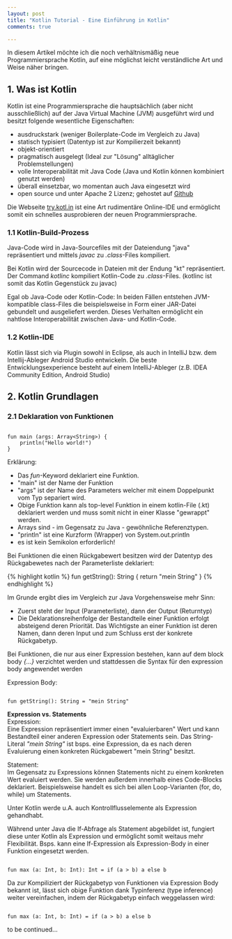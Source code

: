 ```yaml
---
layout: post
title: "Kotlin Tutorial - Eine Einführung in Kotlin"
comments: true

---
```



In diesem Artikel möchte ich die noch verhältnismäßig neue Programmiersprache Kotlin, auf eine möglichst leicht verständliche Art und Weise näher bringen.


## 1. Was ist Kotlin

Kotlin ist eine Programmiersprache die hauptsächlich (aber nicht ausschließlich) auf der Java Virtual Machine (JVM) ausgeführt wird und besitzt folgende wesentliche Eigenschaften:

- ausdruckstark (weniger Boilerplate-Code im Vergleich zu Java)
- statisch typisiert (Datentyp ist zur Kompilierzeit bekannt)
- objekt-orientiert
- pragmatisch ausgelegt (Ideal zur "Lösung" alltäglicher Problemstellungen)
- volle Interoperabilität mit Java Code (Java und Kotlin können kombiniert genutzt werden)
- überall einsetzbar, wo momentan auch Java eingesetzt wird 
- open source und unter Apache 2 Lizenz; gehostet auf <a href="https://github.com/jetbrains/kotlin" target="_blank">Github</a>

Die Webseite <a href="https://try.kotl.in" target="_blank">try.kotl.in</a> ist eine Art rudimentäre Online-IDE und ermöglicht somit ein schnelles ausprobieren der neuen Programmiersprache.

### 1.1 Kotlin-Build-Prozess

Java-Code wird in Java-Sourcefiles mit der Dateiendung "java" repräsentiert und mittels <i>javac</i> zu <i>.class</i>-Files kompiliert.

Bei Kotlin wird der Sourcecode in Dateien mit der Endung "kt" repräsentiert. Der Command <i>kotlinc</i> kompiliert Kotlin-Code zu <i>.class</i>-Files. (kotlinc ist somit das Kotlin Gegenstück zu javac)

Egal ob Java-Code oder Kotlin-Code: In beiden Fällen entstehen JVM-kompatible class-Files die beispielsweise in Form einer JAR-Datei gebundelt und ausgeliefert werden. Dieses Verhalten ermöglicht ein nahtlose Interoperabilität zwischen Java- und Kotlin-Code.

### 1.2 Kotlin-IDE

Kotlin lässt sich via Plugin sowohl in Eclipse, als auch in IntelliJ bzw. dem Intellij-Ableger Android Studio entwickeln. Die beste Entwicklungsexperience besteht auf einem IntelliJ-Ableger (z.B. IDEA Community Edition, Android Studio)

## 2. Kotlin Grundlagen

### 2.1 Deklaration von Funktionen

<pre><code class="language-kotlin">
fun main (args: Array&lt;String&gt;) {
    println("Hello world!")
}
</code></pre>

Erklärung:

- Das <i>fun</i>-Keyword deklariert eine Funktion.
- "main" ist der Name der Funktion
- "args" ist der Name des Parameters welcher mit einem Doppelpunkt vom Typ separiert wird.
- Obige Funktion kann als top-level Funktion in einem kotlin-File (.kt) deklariert werden und muss somit nicht in einer Klasse "gewrappt" werden.
- Arrays sind - im Gegensatz zu Java - gewöhnliche Referenztypen.
- "println" ist eine Kurzform (Wrapper) von System.out.println
- es ist kein Semikolon erforderlich!

Bei Funktionen die einen Rückgabewert besitzen wird der Datentyp des Rückgabewetes nach der Parameterliste deklariert: 

{% highlight kotlin %}
fun getString(): String {
    return "mein String"
}
{% endhighlight %}

Im Grunde ergibt dies im Vergleich zur Java Vorgehensweise mehr Sinn:
- Zuerst steht der Input (Parameterliste), dann der Output (Returntyp)
- Die Deklarationsreihenfolge der Bestandteile einer Funktion erfolgt absteigend deren Priorität. Das Wichtigste an einer Funktion ist deren Namen, dann deren Input und zum Schluss erst der konkrete Rückgabetyp.

Bei Funktionen, die nur aus einer Expression bestehen, kann auf dem block body <i>{...}</i> verzichtet werden und stattdessen die Syntax für den expression body angewendet werden

Expression Body:<br>
<pre><code class="language-kotlin">
fun getString(): String = "mein String"
</code></pre>

<b>Expression vs. Statements</b><br>
Expression:<br>
Eine Expression repräsentiert immer einen "evaluierbaren" Wert und kann Bestandteil einer anderen Expression oder Statements sein. Das String-Literal <i>"mein String"</i> ist bsps. eine Expression, da es nach deren Evaluierung einen konkreten Rückgabewert "mein String" besitzt.

Statement:<br>
Im Gegensatz zu Expressions können Statements nicht zu einem konkreten Wert evaluiert werden.
Sie werden außerdem innerhalb eines Code-Blocks deklariert.
Beispielsweise handelt es sich bei allen Loop-Varianten (for, do, while) um Statements.

Unter Kotlin werde u.A. auch Kontrollflusselemente als Expression gehandhabt.

Während unter Java die If-Abfrage als Statement abgebildet ist, fungiert diese unter Kotlin als Expression und ermöglicht somit weitaus mehr Flexibilität. Bsps. kann eine If-Expression als Expression-Body in einer Funktion eingesetzt werden.

<pre><code class="language-kotlin">
fun max (a: Int, b: Int): Int = if (a > b) a else b
</code></pre>

Da zur Kompiliziert der Rückgabetyp von Funktionen via Expression Body bekannt ist, lässt sich obige Funktion dank Typinferenz (type inference) weiter vereinfachen, indem der Rückgabetyp einfach weggelassen wird:

<pre><code class="language-kotlin">
fun max (a: Int, b: Int) = if (a > b) a else b
</code></pre>


to be continued...




